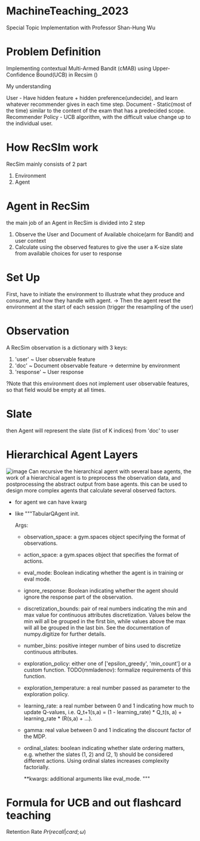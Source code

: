 # MachineTeaching_2023
Special Topic Implementation with Professor Shan-Hung Wu

# Problem Definition
Implementing contextual Multi-Armed Bandit (cMAB) using Upper-Confidence Bound(UCB) in Recsim ()

My understanding

User - Have hidden feature + hidden preference(undecide), and learn whatever recommender gives in each time step.
Document - Static(most of the time) similar to the content of the exam that has a predecided scope.
Recommender Policy - UCB algorithm, with the difficult value change up to the individual user.



# How RecSIm work

RecSim mainly consists of 2 part
1. Environment
2. Agent

# Agent in RecSim

the main job of an Agent in RecSim is divided into 2 step
1. Observe the User and Document of Available choice(arm for Bandit) and user context
2. Calculate using the observed features to give the user a K-size slate from available choices for user to response

# Set Up
First, have to initiate the environment to illustrate what they produce and consume, and how they handle with agent.
-> Then the agent reset the environment at the start of each session (trigger the resampling of the user) 

# Observation
  A RecSim observation is a dictionary with 3 keys:
  1. 'user' ~ User observable feature
  2. 'doc' ~ Document observable feature -> determine by environment
  3. 'response' ~ User response

  ?Note that this environment does not implement user observable features, so that field would be empty at all times.

# Slate
  then Agent will represent the slate (list of K indices) from 'doc' to user

# Hierarchical Agent Layers

![image](https://github.com/Sounegi/MachineTeaching_2023/assets/67320090/29fe2188-ee1b-4d3d-9127-8890a513e5e7)
Can recursive the hierarchical agent with several base agents, the work of a hierarchical agent is to preprocess the observation data, and postprocessing the abstract output from base agents.
this can be used to design more complex agents that calculate several observed factors.

* for agent we can have kwarg
* like
   """TabularQAgent init.

    Args:
  - observation_space: a gym.spaces object specifying the format of observations.
  - action_space: a gym.spaces object that specifies the format of actions.
  - eval_mode: Boolean indicating whether the agent is in training or eval mode.
  - ignore_response: Boolean indicating whether the agent should ignore the response part of the observation.
  - discretization_bounds: pair of real numbers indicating the min and max value for continuous attributes discretization. Values below the min will all be grouped in the first bin, while values above the max will all be grouped in the last bin. See the documentation of numpy.digitize for further details.
  -  number_bins: positive integer number of bins used to discretize continuous attributes.
  -  exploration_policy: either one of ['epsilon_greedy', 'min_count'] or a custom function. TODO(mmladenov): formalize requirements of this function.
  -  exploration_temperature: a real number passed as parameter to the exploration policy.
  -  learning_rate: a real number between 0 and 1 indicating how much to update Q-values, i.e. Q_t+1(s,a) = (1 - learning_rate) * Q_t(s, a) + learning_rate * (R(s,a) + ...).
  -  gamma: real value between 0 and 1 indicating the discount factor of the MDP.
  -  ordinal_slates: boolean indicating whether slate ordering matters, e.g. whether the slates (1, 2) and (2, 1) should be considered different actions. Using ordinal slates increases complexity factorially.


      **kwargs: additional arguments like eval_mode.
    """
# Formula for UCB and out flashcard teaching
Retention Rate $Pr(recall| card; \omega)$
